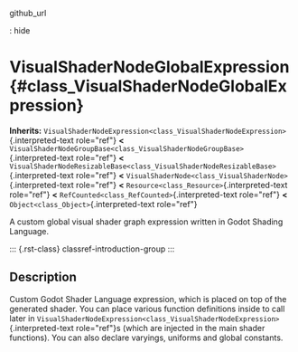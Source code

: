 github_url

:   hide

# VisualShaderNodeGlobalExpression {#class_VisualShaderNodeGlobalExpression}

**Inherits:**
`VisualShaderNodeExpression<class_VisualShaderNodeExpression>`{.interpreted-text
role="ref"} **\<**
`VisualShaderNodeGroupBase<class_VisualShaderNodeGroupBase>`{.interpreted-text
role="ref"} **\<**
`VisualShaderNodeResizableBase<class_VisualShaderNodeResizableBase>`{.interpreted-text
role="ref"} **\<**
`VisualShaderNode<class_VisualShaderNode>`{.interpreted-text role="ref"}
**\<** `Resource<class_Resource>`{.interpreted-text role="ref"} **\<**
`RefCounted<class_RefCounted>`{.interpreted-text role="ref"} **\<**
`Object<class_Object>`{.interpreted-text role="ref"}

A custom global visual shader graph expression written in Godot Shading
Language.

::: {.rst-class}
classref-introduction-group
:::

## Description

Custom Godot Shader Language expression, which is placed on top of the
generated shader. You can place various function definitions inside to
call later in
`VisualShaderNodeExpression<class_VisualShaderNodeExpression>`{.interpreted-text
role="ref"}s (which are injected in the main shader functions). You can
also declare varyings, uniforms and global constants.

